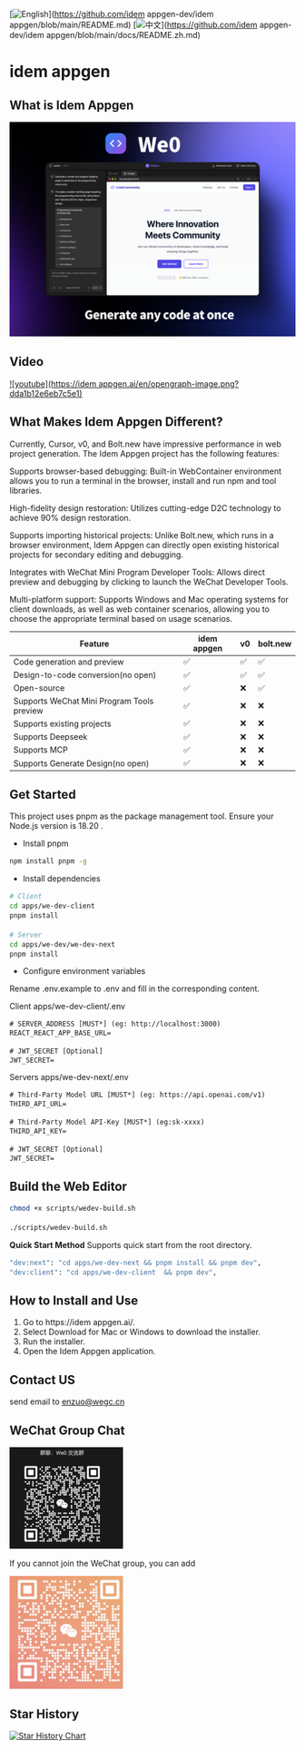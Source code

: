[![English](https://img.shields.io/badge/README-English-494cad.svg)](https://github.com/idem appgen-dev/idem appgen/blob/main/README.md) [![中文](https://img.shields.io/badge/README-中文-494cad.svg)](https://github.com/idem appgen-dev/idem appgen/blob/main/docs/README.zh.md)

# idem appgen

## What is Idem Appgen

![alt text](./docs/img/image-1.png)

## Video

[![youtube](https://idem appgen.ai/en/opengraph-image.png?dda1b12e6eb7c5e1)](https://www.youtube.com/watch?v=-dyf0Zb8h20)

## What Makes Idem Appgen Different?

Currently, Cursor, v0, and Bolt.new have impressive performance in web project generation. The Idem Appgen project has the following features:

Supports browser-based debugging: Built-in WebContainer environment allows you to run a terminal in the browser, install and run npm and tool libraries.

High-fidelity design restoration: Utilizes cutting-edge D2C technology to achieve 90% design restoration.

Supports importing historical projects: Unlike Bolt.new, which runs in a browser environment, Idem Appgen can directly open existing historical projects for secondary editing and debugging.

Integrates with WeChat Mini Program Developer Tools: Allows direct preview and debugging by clicking to launch the WeChat Developer Tools.

Multi-platform support: Supports Windows and Mac operating systems for client downloads, as well as web container scenarios, allowing you to choose the appropriate terminal based on usage scenarios.

| Feature                                    | idem appgen | v0  | bolt.new |
| ------------------------------------------ | ----------- | --- | -------- |
| Code generation and preview                | ✅          | ✅  | ✅       |
| Design-to-code conversion(no open)         | ✅          | ✅  | ✅       |
| Open-source                                | ✅          | ❌  | ✅       |
| Supports WeChat Mini Program Tools preview | ✅          | ❌  | ❌       |
| Supports existing projects                 | ✅          | ❌  | ❌       |
| Supports Deepseek                          | ✅          | ❌  | ❌       |
| Supports MCP                               | ✅          | ❌  | ❌       |
| Supports Generate Design(no open)          | ✅          | ❌  | ❌       |

## Get Started

This project uses pnpm as the package management tool. Ensure your Node.js version is 18.20 .

- Install pnpm

```bash
npm install pnpm -g
```

- Install dependencies

```bash
# Client
cd apps/we-dev-client
pnpm install

# Server
cd apps/we-dev/we-dev-next
pnpm install

```

- Configure environment variables

Rename .env.example to .env and fill in the corresponding content.

Client apps/we-dev-client/.env

```shell
# SERVER_ADDRESS [MUST*] (eg: http://localhost:3000)
REACT_REACT_APP_BASE_URL=

# JWT_SECRET [Optional]
JWT_SECRET=
```

Servers apps/we-dev-next/.env

```shell
# Third-Party Model URL [MUST*] (eg: https://api.openai.com/v1)
THIRD_API_URL=

# Third-Party Model API-Key [MUST*] (eg:sk-xxxx)
THIRD_API_KEY=

# JWT_SECRET [Optional]
JWT_SECRET=

```

## Build the Web Editor

```bash
chmod +x scripts/wedev-build.sh

./scripts/wedev-build.sh
```

**Quick Start Method**
Supports quick start from the root directory.

```bash
"dev:next": "cd apps/we-dev-next && pnpm install && pnpm dev",
"dev:client": "cd apps/we-dev-client  && pnpm dev",
```

## How to Install and Use

1. Go to https://idem appgen.ai/.
2. Select Download for Mac or Windows to download the installer.
3. Run the installer.
4. Open the Idem Appgen application.

## Contact US

send email to <a href="mailto:enzuo@wegc.cn">enzuo@wegc.cn</a>

## WeChat Group Chat

<img src="./docs/img/code.png" alt="alt text" width="200"/>

If you cannot join the WeChat group, you can add

<img src="./docs/img/self.png" alt="alt text" width="200"/>

## Star History

<a href="https://star-history.com/?utm_source=bestxtools.com#idem appgen-dev/idem appgen&Date">
 <picture>
   <source media="(prefers-color-scheme: dark)" srcset="https://api.star-history.com/svg?repos=idem appgen-dev/idem appgen&type=Date&theme=dark" />
   <source media="(prefers-color-scheme: light)" srcset="https://api.star-history.com/svg?repos=idem appgen-dev/idem appgen&type=Date" />
   <img alt="Star History Chart" src="https://api.star-history.com/svg?repos=idem appgen-dev/idem appgen&type=Date" />
 </picture>
</a>
